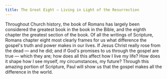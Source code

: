 ```yaml
---
title: The Great Eight — Living in Light of the Resurrection 
---
```


Throughout Church history, the book of Romans has largely been considered the greatest book in the book in the Bible, and the eighth chapter the greatest section of the book. Of all the writings of Scripture, Romans chapter eight most clearly frames for us what difference the gospel's truth and power makes in our lives. If Jesus Christ really rose from the dead — and he did; and if God's promises to us through the gospel are true — which they are; how does all this affect how I live my life?  How does it shape how I see myself, my circumstances, my future? Through this amazing portion of Scripture, Paul will show us that the gospel makes all the difference in the world.
